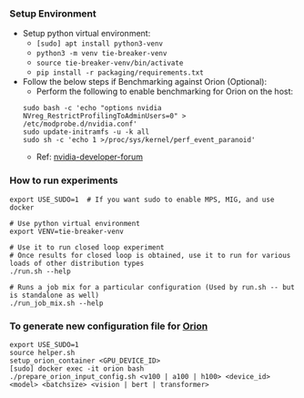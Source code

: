 ### Setup Environment
* Setup python virtual environment:
    * `[sudo] apt install python3-venv`
    * `python3 -m venv tie-breaker-venv`
    * `source tie-breaker-venv/bin/activate`
    * `pip install -r packaging/requirements.txt`
* Follow the below steps if Benchmarking against Orion (Optional):
    * Perform the following to enable benchmarking for Orion on the host:
    ```
    sudo bash -c 'echo "options nvidia NVreg_RestrictProfilingToAdminUsers=0" > /etc/modprobe.d/nvidia.conf'
    sudo update-initramfs -u -k all
    sudo sh -c 'echo 1 >/proc/sys/kernel/perf_event_paranoid'
    ```
    * Ref: [nvidia-developer-forum](https://developer.nvidia.com/nvidia-development-tools-solutions-err_nvgpuctrperm-permission-issue-performance-counters)


### How to run experiments
```
export USE_SUDO=1  # If you want sudo to enable MPS, MIG, and use docker

# Use python virtual environment
export VENV=tie-breaker-venv

# Use it to run closed loop experiment
# Once results for closed loop is obtained, use it to run for various loads of other distribution types
./run.sh --help

# Runs a job mix for a particular configuration (Used by run.sh -- but is standalone as well)
./run_job_mix.sh --help
```


### To generate new configuration file for [Orion](Orion)
```
export USE_SUDO=1
source helper.sh
setup_orion_container <GPU_DEVICE_ID>
[sudo] docker exec -it orion bash
./prepare_orion_input_config.sh <v100 | a100 | h100> <device_id> <model> <batchsize> <vision | bert | transformer>
```
